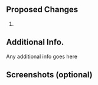 ## Proposed Changes
1. 

## Additional Info.
Any additional info goes here

## Screenshots (optional)
